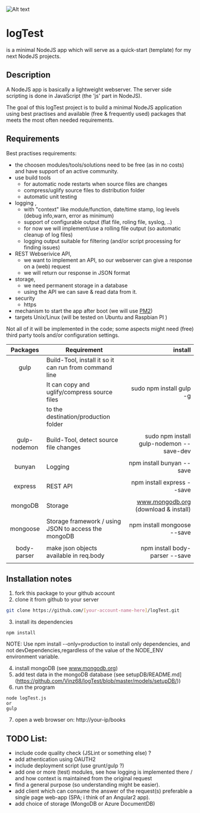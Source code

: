 ![Alt text](umages/logTestImg.png?raw=true "logTest")
# logTest
is a minimal NodeJS app which will serve as a quick-start (template) for my next NodeJS projects.

## Description 
A NodeJS app is basically a lightweight webserver. The server side scripting is done in JavaScript (the 'js' part in NodeJS).

The goal of this logTest project is to build a minimal NodeJS application using best practises and available (free & frequently used) packages that meets the most often needed requirements.

## Requirements
Best practises requirements:
- the choosen modules/tools/solutions need to be free (as in no costs) and have support of an active community.
- use build tools 
  - for automatic node restarts when source files are changes
  - compress/uglify source files to distribution folder
  - automatic unit testing
- logging , 
  - with "context" like module/function, date/time stamp, log levels (debug info,warn, error as minimum)
  - support of configurable output (flat file, roling file, syslog, ..)
  - for now we will implement/use a rolling file output (so automatic cleanup of log files)
  - logging output suitable for filtering (and/or script processing for finding issues)
- REST Webserivice API,
  - we want to implement an API, so our webserver can give a response on a (web) request
  - we will return our response in JSON format
- storage,
  - we need permanent storage in a database
  - using the API we can save & read data from it.
- security
  - https
- mechanism to start the app after boot (we will use [PM2](http://pm2.keymetrics.io/))
- targets Unix/Linux (will be tested on Ubuntu and Raspbian PI )


Not all of it will be implemented in the code; some aspects might need (free) third party tools and/or configuration settings.


| Packages        | Requirement           | install        |
|:---------------:| --------------------- | --------------:|
| gulp | Build-Tool, install it so it can run from command line |  |
|  | It can copy and uglify/compress source files | sudo npm install gulp -g |
|  | to the destination/production folder |  |
|  | |  |
| gulp-nodemon | Build-Tool, detect source file changes | sudo npm install gulp-nodemon --save-dev |
|  | |  |
| bunyan | Logging | npm install bunyan --save |
|  | |  |
| express | REST API | npm install express --save |
|  | |  |
| mongoDB | Storage | www.mongodb.org (download & install) |
|  | |  |
| mongoose | Storage framework / using JSON to access the mongoDB | npm install mongoose --save |
|  | |  |
| body-parser | make json objects available in req.body | npm install body-parser --save |
|  | |  |


## Installation notes
1. fork this package to your github account
2. clone it from github to your server 
``` bash
git clone https://github.com/[your-account-name-here]/logTest.git
```
3. install its dependencies 
```
npm install
```
NOTE: Use npm install --only=production to install only dependencies, and not devDependencies,regardless of the value of the NODE_ENV environment variable.

4. install mongoDB (see www.mongodb.org)
5. add test data in the mongoDB database (see setupDB/README.md](https://github.com/Vinz68/logTest/blob/master/models/setupDB/))
6. run the program
```
node logTest.js
or
gulp
```

7. open a web browser on:  http://your-ip/books


 
## TODO List:
- include code quality check (JSLint or something else) ?
- add athentication using OAUTH2
- include deployment script (use grunt/gulp ?)
- add one or more (test) modules, see how logging is implemented there / and how context is maintained from the original request
- find a general purpose (so understanding might be easier).
- add client which can consume the answer of the request(s) preferable a single page web-app (SPA; i think of an Angular2 app).
- add choice of storage (MongoDB or Azure DocumentDB)






